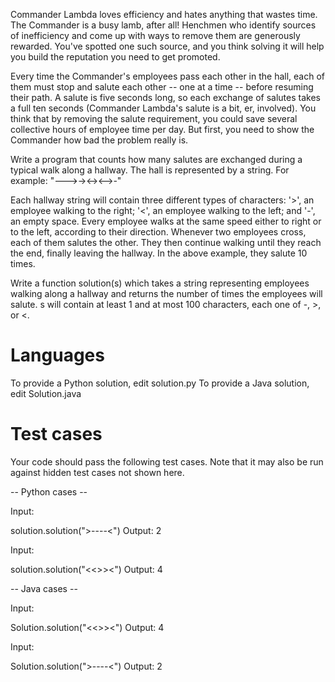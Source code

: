 Commander Lambda loves efficiency and hates anything that wastes time.
The Commander is a busy lamb, after all!
Henchmen who identify sources of inefficiency and come up with ways to remove them are generously rewarded.
You've spotted one such source, and you think solving it will help you build the reputation you need to get promoted.

Every time the Commander's employees pass each other in the hall,
each of them must stop and salute each other -- one at a time -- before resuming their path.
A salute is five seconds long, so each exchange of salutes takes a full ten seconds (Commander Lambda's salute is a bit, er, involved).
You think that by removing the salute requirement, you could save several collective hours of employee time per day.
But first, you need to show the Commander how bad the problem really is.

Write a program that counts how many salutes are exchanged during a typical walk along a hallway.
The hall is represented by a string. For example:
"--->-><-><-->-"

Each hallway string will contain three different types of characters: '>', an employee walking to the right;
'<', an employee walking to the left; and '-', an empty space.
Every employee walks at the same speed either to right or to the left, according to their direction.
Whenever two employees cross, each of them salutes the other. They then continue walking until they reach the end,
finally leaving the hallway. In the above example, they salute 10 times.

Write a function solution(s) which takes a string representing employees walking along a hallway and returns the number of times
the employees will salute. s will contain at least 1 and at most 100 characters, each one of -, >, or <.

Languages
=========

To provide a Python solution, edit solution.py
To provide a Java solution, edit Solution.java

Test cases
==========
Your code should pass the following test cases.
Note that it may also be run against hidden test cases not shown here.

-- Python cases --

Input:

solution.solution(">----<") 
Output:
    2

Input:

solution.solution("<<>><")
Output:
    4

-- Java cases --

Input:

Solution.solution("<<>><")
Output:
    4

Input:

Solution.solution(">----<")
Output:
    2
